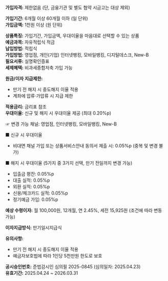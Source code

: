 **가입자격:** 제한없음 (단, 금융기관 및 별도 협약 시금고는 대상 제외)

**가입기간:** 6개월 이상 60개월 이하 (일 단위)  
**가입금액:** 1천원 이상 (원 단위)

**상품특징:** 가입기간, 가입금액, 우대이율을 마음대로 선택할 수 있는 상품  
**예금과목:** 자유적립식 적금  
**납입방법:** 적립식  
**가입방법:** 영업점, 개인(기업) 인터넷뱅킹, 모바일뱅킹, 디지털데스크, New-B  
**필요서류:** 실명확인증표  
**세제혜택:** 비과세종합저축 가입 가능

**원금/이자 지급제한:**  
- 만기 전 해지 시 중도해지 이율 적용  
- 계좌에 압류·가압류 시 지급 제한

**적용금리:** 금리표 참조  
**우대이율:** 신규 및 해지 시 우대이율 제공 (최대 0.20%p)

☞ 변경 가능 채널: 영업점, 인터넷뱅킹, 모바일뱅킹, New-B

■ 신규 시 우대이율  
- 비대면 채널 가입 또는 상품서비스안내 동의서 제출 시: 0.05%p (중복 및 변경 불가)

■ 해지 시 우대이율 (5가지 중 3가지 선택, 만기 전일까지 변경 가능)  
- 입출금 평잔: 0.05%p  
- 대출 실적: 0.05%p  
- 외환 실적: 0.05%p  
- 신용/체크카드 실적: 0.05%p  
- 정기예금 가입: 0.05%p

**예상 수령이자:** 월 100,000원, 12개월, 연 2.45%, 세전 15,925원 (조건에 따라 변동 가능)

**이자지급방식:** 만기일시지급식

**유의사항:**  
- 만기 전 해지 시 중도해지 이율 적용  
- 예금자보호법에 따라 1인당 5천만원 한도로 보호

**공시승인번호:** 준법감시인 심의필 2025-0845 (심의일자: 2025.04.23)  
**유효기간:** 2025.04.24 ~ 2026.03.31